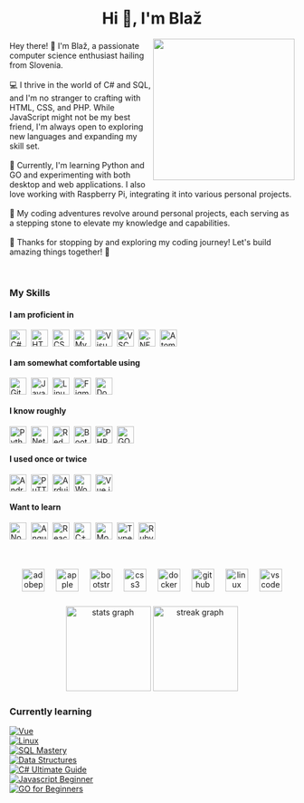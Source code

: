 <h1 align="center">Hi 👋, I'm Blaž</h1>
<img align="right" height="250" src="https://user-images.githubusercontent.com/74038190/225813708-98b745f2-7d22-48cf-9150-083f1b00d6c9.gif"  />

###

<p align="left">Hey there! 👋 I'm Blaž, a passionate computer science enthusiast hailing from Slovenia.<br><br>  
💻 I thrive in the world of C# and SQL, and I'm no stranger to crafting with HTML, CSS, and PHP. While JavaScript might not be my best friend, I'm always open to exploring new languages and expanding my skill set.<br><br>  
🐍 Currently, I'm learning Python and GO and experimenting with both desktop and web applications. I also love working with Raspberry Pi, integrating it into various personal projects.<br><br>  
🚀 My coding adventures revolve around personal projects, each serving as a stepping stone to elevate my knowledge and capabilities.<br><br>  
👀 Thanks for stopping by and exploring my coding journey! Let's build amazing things together! 🚀</p><br>

###

### My Skills

#### I am proficient in
<div align="left" style="display: flex; flex-wrap: wrap; gap: 8px; align-items: center;">
  <img src="https://cdn.jsdelivr.net/gh/devicons/devicon/icons/csharp/csharp-original.svg" height="30" width="30" alt="C# logo" />
  <img src="https://cdn.jsdelivr.net/gh/devicons/devicon/icons/html5/html5-original.svg" height="30" width="30" alt="HTML5 logo" />
  <img src="https://cdn.jsdelivr.net/gh/devicons/devicon/icons/css3/css3-original.svg" height="30" width="30" alt="CSS3 logo" />
  <img src="https://cdn.simpleicons.org/mysql/4479A1" height="30" width="30" alt="MySQL logo" />
  <img src="https://cdn.jsdelivr.net/gh/devicons/devicon/icons/visualstudio/visualstudio-plain.svg" height="30" width="30" alt="Visual Studio logo" />
  <img src="https://cdn.jsdelivr.net/gh/devicons/devicon/icons/vscode/vscode-original.svg" height="30" width="30" alt="VSCode logo" />
  <img src="https://skillicons.dev/icons?i=dotnet" height="30" width="30" alt=".NET logo" />
  <img src="https://skillicons.dev/icons?i=atom" height="30" width="30" alt="Atom logo" />
</div>

#### I am somewhat comfortable using
<div align="left" style="display: flex; flex-wrap: wrap; gap: 8px; align-items: center;">
  <img src="https://skillicons.dev/icons?i=github" height="30" width="30" alt="GitHub logo" />
  <img src="https://cdn.jsdelivr.net/gh/devicons/devicon/icons/javascript/javascript-original.svg" height="30" width="30" alt="JavaScript logo" />
  <img src="https://cdn.jsdelivr.net/gh/devicons/devicon/icons/linux/linux-original.svg" height="30" width="30" alt="Linux logo" />
  <img src="https://skillicons.dev/icons?i=figma" height="30" width="30" alt="Figma logo" />
  <img src="https://cdn.simpleicons.org/docker/2496ED" height="30" width="30" alt="Docker logo" />
</div>

#### I know roughly
<div align="left" style="display: flex; flex-wrap: wrap; gap: 8px; align-items: center;">
  <img src="https://cdn.jsdelivr.net/gh/devicons/devicon/icons/python/python-original.svg" height="30" width="30" alt="Python logo" />
  <img src="https://cdn.simpleicons.org/netlify/00C7B7" height="30" width="30" alt="Netlify logo" />
  <img src="https://cdn.simpleicons.org/redhat/EE0000" height="30" width="30" alt="Red Hat logo" />
  <img src="https://cdn.simpleicons.org/bootstrap/7952B3" height="30" width="30" alt="Bootstrap logo" />
  <img src="https://cdn.jsdelivr.net/gh/devicons/devicon/icons/php/php-original.svg" height="30" width="30" alt="PHP logo" />
  <img src="https://icon.icepanel.io/Technology/svg/Go.svg" height="30" width="30" alt="GO logo" />
</div>

#### I used once or twice
<div align="left" style="display: flex; flex-wrap: wrap; gap: 8px; align-items: center; margin-bottom: 12px;">
  <img src="https://cdn.simpleicons.org/androidstudio/3DDC84" height="30" width="30" alt="Android Studio logo" />
  <img src="https://cdn.jsdelivr.net/gh/devicons/devicon/icons/putty/putty-original.svg" height="30" width="30" alt="PuTTY logo" />
  <img src="https://cdn.simpleicons.org/arduino/00979D" height="30" width="30" alt="Arduino logo" />
  <img src="https://cdn.simpleicons.org/wordpress/21759B" height="30" width="30" alt="WordPress logo" />
  <img src="https://cdn.simpleicons.org/vuedotjs/4FC08D" height="30" width="30" alt="Vue.js logo" />
</div>

#### Want to learn
<div align="left" style="display: flex; flex-wrap: wrap; gap: 8px; align-items: center; margin-bottom: 12px;">
  <img src="https://cdn.simpleicons.org/nodedotjs/339933" height="30" width="30" alt="Node.js logo" />
  <img src="https://cdn.simpleicons.org/angular/DD0031" height="30" width="30" alt="AngularJS logo" />
  <img src="https://cdn.simpleicons.org/react/61DAFB" height="30" width="30" alt="React logo" />
  <img src="https://skillicons.dev/icons?i=cpp" height="30" width="30" alt="C++ logo" />
  <img src="https://cdn.simpleicons.org/mongodb/47A248" height="30" width="30" alt="MongoDB logo" />
  <img src="https://cdn.simpleicons.org/typescript/3178C6" height="30" width="30" alt="TypeScript logo" />
  <img src="https://cdn.simpleicons.org/ruby/CC342D" height="30" width="30" alt="Ruby logo" />
</div><br>

###

<div align="center">
  <img src="https://img.shields.io/badge/Adobe Premiere Pro-9999FF?logo=adobepremierepro&logoColor=black&style=for-the-badge" height="40" alt="adobepremierepro logo"  />
  <img width="12" />
  <img src="https://img.shields.io/badge/Apple-000000?logo=apple&logoColor=white&style=for-the-badge" height="40" alt="apple logo"  />
  <img width="12" />
  <img src="https://img.shields.io/badge/Bootstrap-7952B3?logo=bootstrap&logoColor=white&style=for-the-badge" height="40" alt="bootstrap logo"  />
  <img width="12" />
  <img src="https://img.shields.io/badge/CSS3-1572B6?logo=css3&logoColor=white&style=for-the-badge" height="40" alt="css3 logo"  />
  <img width="12" />
  <img src="https://img.shields.io/badge/Docker-2496ED?logo=docker&logoColor=white&style=for-the-badge" height="40" alt="docker logo"  />
  <img width="12" />
  <img src="https://img.shields.io/badge/GitHub-181717?logo=github&logoColor=white&style=for-the-badge" height="40" alt="github logo"  />
  <img width="12" />
  <img src="https://img.shields.io/badge/Linux-FCC624?logo=linux&logoColor=black&style=for-the-badge" height="40" alt="linux logo"  />
  <img width="12" />
  <img src="https://img.shields.io/badge/Visual Studio Code-007ACC?logo=visualstudiocode&logoColor=white&style=for-the-badge" height="40" alt="vscode logo"  />
</div>

###

<div align="center">
  <img src="https://github-readme-stats.vercel.app/api?username=HribernikBlaz&hide_title=false&hide_rank=false&show_icons=true&include_all_commits=true&count_private=true&disable_animations=false&theme=tokyonight&locale=en&hide_border=false&order=1" height="150" alt="stats graph"  />
  <img src="https://streak-stats.demolab.com?user=HribernikBlaz&locale=en&mode=daily&theme=tokyonight&hide_border=false&border_radius=5&date_format=M%20j%5B,%20Y%5D&order=3" height="150" alt="streak graph"  />
</div>

### Currently learning

<div align="left">
  <div>
    <a href="https://www.youtube.com/playlist?list=PL4cUxeGkcC9hYYGbV60Vq3IXYNfDk8At1">
      <img src="https://img.shields.io/badge/Vue-25%25-red?style=for-the-badge" alt="Vue">
    </a>
  </div>
  <div>
    <a href="https://www.udemy.com/course/complete-linux-training-course-to-get-your-dream-it-job/">
      <img src="https://img.shields.io/badge/Linux-25%25-red?style=for-the-badge" alt="Linux">
    </a>
  </div>
  <div>
    <a href="https://members.codewithmosh.com/courses/enrolled/525068">
      <img src="https://img.shields.io/badge/SQL%20Mastery-37%25-yellow?style=for-the-badge" alt="SQL Mastery">
    </a>
  </div>
  <div>
    <a href="https://www.youtube.com/playlist?list=PL2_aWCzGMAwI3W_JlcBbtYTwiQSsOTa6P">
      <img src="https://img.shields.io/badge/Data%20Structures-31%25-red?style=for-the-badge" alt="Data Structures">
    </a>
  </div>
  <div>
    <a href="https://www.udemy.com/course/c-sharp-oop-ultimate-guide-project-master-class/">
      <img src="https://img.shields.io/badge/C%23%20Ultimate%20Guide-38%25-yellow?style=for-the-badge" alt="C# Ultimate Guide">
    </a>
  </div>
  <div>
    <a href="https://www.youtube.com/watch?v=lfmg-EJ8gm4">
      <img src="https://img.shields.io/badge/Javascript%20Beginner-38%25-yellow?style=for-the-badge" alt="Javascript Beginner">
    </a>
      <div>
    <a href="https://www.youtube.com/watch?v=etSN4X_fCnM&list=PL4cUxeGkcC9gC88BEo9czgyS72A3doDeM">
      <img src="https://img.shields.io/badge/GO%20Beginner-100%25-green?style=for-the-badge" alt="GO for Beginners">
    </a>
  </div>
</div>


